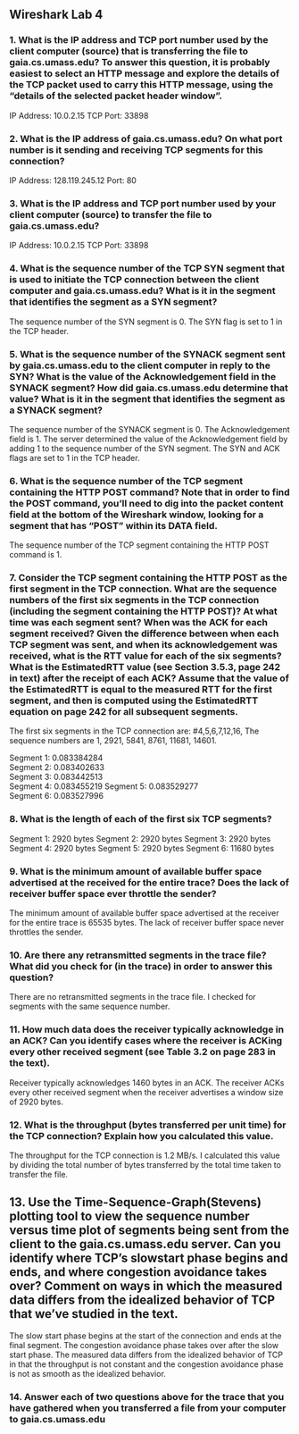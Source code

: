## Wireshark Lab 4

### 1. What is the IP address and TCP port number used by the client computer (source) that is transferring the file to gaia.cs.umass.edu? To answer this question, it is probably easiest to select an HTTP message and explore the details of the TCP packet used to carry this HTTP message, using the “details of the selected packet header window”.

IP Address: 10.0.2.15 
TCP Port: 33898

### 2. What is the IP address of gaia.cs.umass.edu? On what port number is it sending and receiving TCP segments for this connection?

IP Address: 128.119.245.12
Port: 80

### 3. What is the IP address and TCP port number used by your client computer (source) to transfer the file to gaia.cs.umass.edu?

IP Address: 10.0.2.15 
TCP Port: 33898

### 4. What is the sequence number of the TCP SYN segment that is used to initiate the TCP connection between the client computer and gaia.cs.umass.edu? What is it in the segment that identifies the segment as a SYN segment?
The sequence number of the SYN segment is 0. The SYN flag is set to 1 in the TCP header.

### 5. What is the sequence number of the SYNACK segment sent by gaia.cs.umass.edu to the client computer in reply to the SYN? What is the value of the Acknowledgement field in the SYNACK segment? How did gaia.cs.umass.edu determine that value? What is it in the segment that identifies the segment as a SYNACK segment?
The sequence number of the SYNACK segment is 0. The Acknowledgement field is 1. The server determined the value of the Acknowledgement field by adding 1 to the sequence number of the SYN segment. The SYN and ACK flags are set to 1 in the TCP header.


### 6. What is the sequence number of the TCP segment containing the HTTP POST command? Note that in order to find the POST command, you’ll need to dig into the packet content field at the bottom of the Wireshark window, looking for a segment that has “POST” within its DATA field.
The sequence number of the TCP segment containing the HTTP POST command is 1.

### 7. Consider the TCP segment containing the HTTP POST as the first segment in the TCP connection. What are the sequence numbers of the first six segments in the TCP connection (including the segment containing the HTTP POST)? At what time was each segment sent? When was the ACK for each segment received? Given the difference between when each TCP segment was sent, and when its acknowledgement was received, what is the RTT value for each of the six segments? What is the EstimatedRTT value (see Section 3.5.3, page 242 in text) after the receipt of each ACK? Assume that the value of the EstimatedRTT is equal to the measured RTT for the first segment, and then is computed using the EstimatedRTT equation on page 242 for all subsequent segments.
The first six segments in the TCP connection are: #4,5,6,7,12,16, The sequence numbers are 1, 2921, 5841, 8761, 11681, 14601.

Segment 1: 0.083384284	
Segment 2: 0.083402633	
Segment 3: 0.083442513	
Segment 4: 0.083455219
Segment 5: 0.083529277	
Segment 6: 0.083527996	



### 8. What is the length of each of the first six TCP segments?
Segment 1: 2920 bytes
Segment 2: 2920 bytes
Segment 3: 2920 bytes
Segment 4: 2920 bytes
Segment 5: 2920 bytes
Segment 6: 11680 bytes

### 9. What is the minimum amount of available buffer space advertised at the received for the entire trace? Does the lack of receiver buffer space ever throttle the sender?
The minimum amount of available buffer space advertised at the receiver for the entire trace is 65535 bytes. The lack of receiver buffer space never throttles the sender.

### 10. Are there any retransmitted segments in the trace file? What did you check for (in the trace) in order to answer this question?
There are no retransmitted segments in the trace file. I checked for segments with the same sequence number. 

### 11. How much data does the receiver typically acknowledge in an ACK? Can you identify cases where the receiver is ACKing every other received segment (see Table 3.2 on page 283 in the text).
Receiver typically acknowledges 1460 bytes in an ACK. The receiver ACKs every other received segment when the receiver advertises a window size of 2920 bytes.

### 12. What is the throughput (bytes transferred per unit time) for the TCP connection? Explain how you calculated this value.
The throughput for the TCP connection is 1.2 MB/s. I calculated this value by dividing the total number of bytes transferred by the total time taken to transfer the file.

## 13. Use the Time-Sequence-Graph(Stevens) plotting tool to view the sequence number versus time plot of segments being sent from the client to the gaia.cs.umass.edu server. Can you identify where TCP’s slowstart phase begins and ends, and where congestion avoidance takes over? Comment on ways in which the measured data differs from the idealized behavior of TCP that we’ve studied in the text.
The slow start phase begins at the start of the connection and ends at the final segment. The congestion avoidance phase takes over after the slow start phase. The measured data differs from the idealized behavior of TCP in that the throughput is not constant and the congestion avoidance phase is not as smooth as the idealized behavior.

### 14. Answer each of two questions above for the trace that you have gathered when you transferred a file from your computer to gaia.cs.umass.edu

